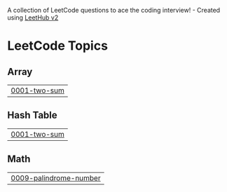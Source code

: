 A collection of LeetCode questions to ace the coding interview! - Created using [LeetHub v2](https://github.com/arunbhardwaj/LeetHub-2.0)
<!---LeetCode Topics Start-->
# LeetCode Topics
## Array
|  |
| ------- |
| [0001-two-sum](https://github.com/MathanCoder10/Leetcode-Problems/tree/master/0001-two-sum) |
## Hash Table
|  |
| ------- |
| [0001-two-sum](https://github.com/MathanCoder10/Leetcode-Problems/tree/master/0001-two-sum) |
## Math
|  |
| ------- |
| [0009-palindrome-number](https://github.com/MathanCoder10/Leetcode-Problems/tree/master/0009-palindrome-number) |
<!---LeetCode Topics End-->